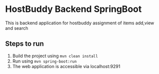 # HostBuddy Backend SpringBoot
This is backend application for hostbuddy assignment of items add,view and search

## Steps to run
1. Build the project using
  `mvn clean install`
2. Run using `mvn spring-boot:run`
3. The web application is accessible via localhost:9291
